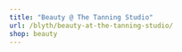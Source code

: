 ```yaml
---
title: "Beauty @ The Tanning Studio"
url: /blyth/beauty-at-the-tanning-studio/
shop: beauty
---
```


